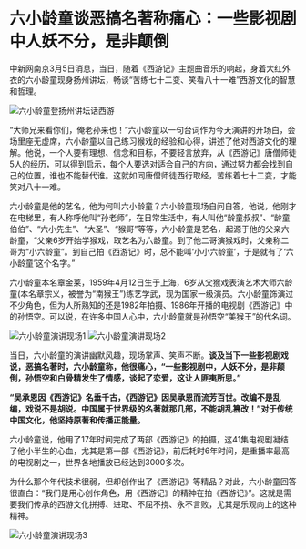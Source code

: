 # 六小龄童谈恶搞名著称痛心：一些影视剧中人妖不分，是非颠倒

中新网南京3月5日消息，当日，随着《西游记》主题曲音乐的响起，身着大红外衣的六小龄童现身扬州讲坛，畅谈“苦练七十二变、笑看八十一难”西游文化的智慧和哲理。

![六小龄童登扬州讲坛话西游](http://image.thepaper.cn/www/image/4/814/172.jpg)

“大师兄来看你们，俺老孙来也！”六小龄童以一句台词作为今天演讲的开场白，会场里座无虚席，六小龄童以自己练习猴戏的经验和心得，讲述了他对西游文化的理解。他说，一个人要有理想、信念和目标，不要轻言放弃，从《西游记》唐僧师徒5人的经历，可以得到启示，每个人要选对适合自己的方向，通过努力都会找到自己的位置，谁也不能替代谁。这就如同唐僧师徒西行取经，苦练着七十二变，才能笑对八十一难。

六小龄童是他的艺名，他为何叫六小龄童？六小龄童现场自问自答，他说，他刚才在电梯里，有人称呼他叫“孙老师”，在日常生活中，有人叫他“龄童叔叔”、“龄童伯伯”、“六小先生”、“大圣”、“猴哥”等等，六小龄童是艺名，起源于他的父亲六龄童，“父亲6岁开始学猴戏，取艺名为六龄童。到了他二哥演猴戏时，父亲称二哥为“小六龄童”。到自己拍《西游记》时，总不能叫‘小小六龄童’，于是就有了‘六小龄童’这个名字。”

六小龄童本名章金莱，1959年4月12日生于上海，6岁从父猴戏表演艺术大师六龄童(本名章宗义，被誉为“南猴王”)练艺学武，现为国家一级演员。六小龄童饰演过不少角色，但为人所熟知的还是1982年拍摄、1986年开播的电视剧《西游记》中的孙悟空。可以说，在许多中国人心中，六小龄童就是孙悟空“美猴王”的代名词。

![六小龄童演讲现场1](http://image.thepaper.cn/www/image/4/814/173.jpg)
![六小龄童演讲现场2](http://image.thepaper.cn/www/image/4/814/174.jpg)

当日，六小龄童的演讲幽默风趣，现场掌声、笑声不断。**谈及当下一些影视剧戏说，恶搞名著时，六小龄童称，他很痛心，“一些影视剧中，人妖不分，是非颠倒，孙悟空和白骨精发生了情感，谈起了恋爱，这让人匪夷所思。”**

**“吴承恩因《西游记》名垂千古，《西游记》因吴承恩而流芳百世。改编不是乱编，戏说不是胡说。中国属于世界级的名著就那几部，不能胡乱篡改！”对于传统中国文化，他坚持原著和传播正能量。**

六小龄童说，他用了17年时间完成了两部《西游记》的拍摄，这41集电视剧凝结了他小半生的心血，尤其是第一部《西游记》，前后耗时6年时间，是重播率最高的电视剧之一，世界各地播放已经达到3000多次。

为什么那个年代技术很弱，但却创作出了《西游记》等精品？对此，六小龄童回答很直白：“我们是用心创作角色，用《西游记》的精神在拍《西游记》”。这就是需要我们传承的西游文化拼搏、进取、不屈不挠、永不言败，尤其是乐观向上的这种精神。

![六小龄童演讲现场3](http://image.thepaper.cn/www/image/4/814/175.jpg)